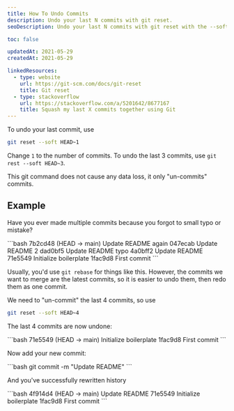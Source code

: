 ```yaml
---
title: How To Undo Commits
description: Undo your last N commits with git reset.
seoDescription: Undo your last N commits with git reset with the --soft option. Revert your last few commits if you make a mistake.

toc: false

updatedAt: 2021-05-29
createdAt: 2021-05-29

linkedResources:
  - type: website
    url: https://git-scm.com/docs/git-reset
    title: Git reset
  - type: stackoverflow
    url: https://stackoverflow.com/a/5201642/8677167
    title: Squash my last X commits together using Git
---
```


To undo your last commit, use

```bash
git reset --soft HEAD~1
```

Change `1` to the number of commits. To undo the last 3 commits, use `git rest --soft HEAD~3`.

This git command does not cause any data loss, it only "un-commits" commits.

## Example

Have you ever made multiple commits because you forgot to small typo or mistake?

<ExpandableCode title="git log --oneline">
```bash
7b2cd48 (HEAD -> main) Update README again
047ecab Update README 2
dad0bf5 Update README typo
4a0bff2 Update README
71e5549 Initialize boilerplate
1fac9d8 First commit
```
</ExpandableCode>

Usually, you'd use `git rebase` for things like this. However, the commits we want to merge are the latest commits, so it is easier to undo them, then redo them as one commit.

We need to "un-commit" the last 4 commits, so use


```bash
git reset --soft HEAD~4
```

The last 4 commits are now undone:

<ExpandableCode title="git log --oneline">
```bash
71e5549 (HEAD -> main) Initialize boilerplate
1fac9d8 First commit
```
</ExpandableCode>

Now add your new commit:

<ExpandableCode>
```bash
git commit -m "Update README"
```
</ExpandableCode>

And you've successfully rewritten history

<ExpandableCode title="git log --oneline">
```bash
4f914d4 (HEAD -> main) Update README
71e5549 Initialize boilerplate
1fac9d8 First commit
```
</ExpandableCode>